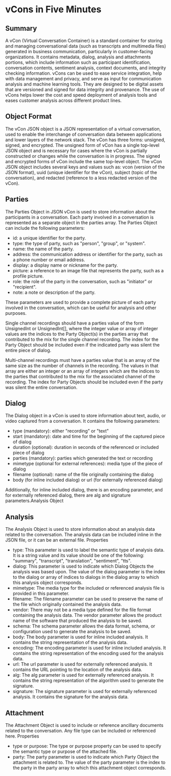 
# vCons in Five Minutes
## Summary
A vCon (Virtual Conversation Container) is a standard container for storing and managing conversational data (such as transcripts and multimedia files) generated in business communication, particularly in customer-facing organizations. It contains metadata, dialog, analysis and attachments portions, which include information such as participant identification, conversation contents, sentiment analysis, context documents, and integrity checking information. vCons can be used to ease service integration, help with data management and privacy, and serve as input for communication analysis and machine learning tools. They are designed to be digital assets that are versioned and signed for data integrity and provenance. The use of vCons helps lower the cost and speed deployment of analysis tools and eases customer analysis across different product lines.

## Object Format
The vCon JSON object is a JSON representation of a virtual conversation, used to enable the interchange of conversation data between applications and lower layers of the network stack. The vCon has three forms: unsigned, signed, and encrypted. The unsigned form of vCon has a single top-level JSON object and is necessary for cases where the vCon is partially constructed or changes while the conversation is in progress. The signed and encrypted forms of vCon include the same top-level object. The vCon JSON object includes several keys and values such as: vcon (version of the JSON format), uuid (unique identifier for the vCon), subject (topic of the conversation), and redacted (reference to a less redacted version of the vCon).

## Parties
The Parties Object in JSON vCon is used to store information about the participants in a conversation. Each party involved in a conversation is represented as a separate object in the parties array. The Parties Object can include the following parameters:
* id: a unique identifier for the party.
* type: the type of party, such as "person", "group", or "system".
* name: the name of the party.
* address: the communication address or identifier for the party, such as a phone number or email address.
* display: a display name or nickname for the party.
* picture: a reference to an image file that represents the party, such as a profile picture.
* role: the role of the party in the conversation, such as "initiator" or "recipient".
* note: a note or description of the party.

These parameters are used to provide a complete picture of each party involved in the conversation, which can be useful for analysis and other purposes. 

Single channel recordings should have a parties value of the form UnsignedInt or UnsignedInt[], where the integer value or array of integer values are the indices to the Party Object(s) in the parties array that contributed to the mix for the single channel recording. The index for the Party Object should be included even if the indicated party was silent the entire piece of dialog.

Multi-channel recordings must have a parties value that is an array of the same size as the number of channels in the recording. The values in that array are either an integer or an array of integers which are the indices to the parties that contributed to the mix for the associated channel of the recording. The index for Party Objects should be included even if the party was silent the entire conversation.

## Dialog
The Dialog object in a vCon is used to store information about text, audio, or video captured from a conversation. It contains the following parameters:

* type (mandatory): either "recording" or "text"
* start (mandatory): date and time for the beginning of the captured piece of dialog
* duration (optional): duration in seconds of the referenced or included piece of dialog
* parties (mandatory): parties which generated the text or recording
* mimetype (optional for external references): media type of the piece of dialog
* filename (optional): name of the file originally containing the dialog
* body (for inline included dialog) or url (for externally referenced dialog)

Additionally, for inline included dialog, there is an encoding parameter, and for externally referenced dialog, there are alg and signature parameters.Analysis Object

## Analysis
The Analysis Object is used to store information about an analysis data related to the conversation. The analysis data can be included inline in the JSON file, or it can be an external file.
Properties
* type: This parameter is used to label the semantic type of analysis data. It is a string value and its value should be one of the following: "summary", "transcript", "translation", "sentiment", "tts".
* dialog: This parameter is used to indicate which Dialog Objects the analysis was based upon. The value of the dialog parameter is the index to the dialog or array of indices to dialogs in the dialog array to which this analysis object corresponds.
* mimetype: The media type for the included or referenced analysis file is provided in this parameter.
* filename: The filename parameter can be used to preserve the name of the file which originally contained the analysis data.
* vendor: There may not be a media type defined for the file format containing the analysis data. The vendor parameter allows the product name of the software that produced the analysis to be saved.
* schema: The schema parameter allows the data format, schema, or configuration used to generate the analysis to be saved.
* body: The body parameter is used for inline included analysis. It contains the string representation of the analysis data.
* encoding: The encoding parameter is used for inline included analysis. It contains the string representation of the encoding used for the analysis data.
* url: The url parameter is used for externally referenced analysis. It contains the URL pointing to the location of the analysis data.
* alg: The alg parameter is used for externally referenced analysis. It contains the string representation of the algorithm used to generate the signature.
* signature: The signature parameter is used for externally referenced analysis. It contains the signature for the analysis data.

## Attachment

The Attachment Object is used to include or reference ancillary documents related to the conversation. Any file type can be included or referenced here.
Properties

* type or purpose: The type or purpose property can be used to specify the semantic type or purpose of the attached file.
* party: The party parameter is used to indicate which Party Object the attachment is related to. The value of the party parameter is the index to the party in the party array to which this attachment object corresponds.
